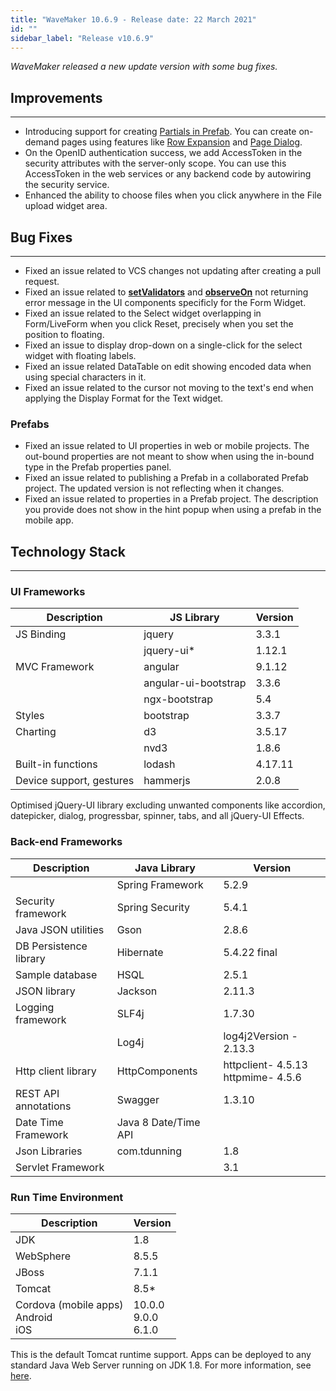 ```yaml
---
title: "WaveMaker 10.6.9 - Release date: 22 March 2021"
id: ""
sidebar_label: "Release v10.6.9"
---
```

*WaveMaker released a new update version with some bug fixes.*

## Improvements

---

- Introducing support for creating [Partials in Prefab](/learn/app-development/custom-widgets/prefab-with-partials). You can create on-demand pages using features like [Row Expansion](/learn/app-development/widgets/datalive/datatable/row-expansion-data-table) and [Page Dialog](/learn/app-development/widgets/page-dialog).
- On the OpenID authentication success, we add AccessToken in the security attributes with the server-only scope. You can use this AccessToken in the web services or any backend code by autowiring the security service.
- Enhanced the ability to choose files when you click anywhere in the File upload widget area.

## Bug Fixes

---

- Fixed an issue related to VCS changes not updating after creating a pull request.
- Fixed an issue related to **[setValidators](/learn/app-development/widgets/datalive/field-validator#setvalidators)** and **[observeOn](/learn/app-development/widgets/datalive/field-validator#observeon)** not returning error message in the UI components specificly for the Form Widget.
- Fixed an issue related to the Select widget overlapping in Form/LiveForm when you click Reset, precisely when you set the position to floating.
- Fixed an issue to display drop-down on a single-click for the select widget with floating labels.
- Fixed an issue related DataTable on edit showing encoded data when using special characters in it.
- Fixed an issue related to the cursor not moving to the text's end when applying the Display Format for the Text widget. 

### Prefabs

- Fixed an issue related to UI properties in web or mobile projects. The out-bound properties are not meant to show when using the in-bound type in the Prefab properties panel.
- Fixed an issue related to publishing a Prefab in a collaborated Prefab project. The updated version is not reflecting when it changes.
- Fixed an issue related to properties in a Prefab project. The description you provide does not show in the hint popup when using a prefab in the mobile app.

## Technology Stack

---

### UI Frameworks

| Description | JS Library | Version |
| --- | --- | --- |
| JS Binding | jquery | 3.3.1 |
|  | jquery-ui* | 1.12.1 |
| MVC Framework | angular | 9.1.12 |
|  | angular-ui-bootstrap | 3.3.6 |
|  | ngx-bootstrap | 5.4|
| Styles | bootstrap | 3.3.7 |
| Charting | d3 | 3.5.17 |
|  | nvd3 | 1.8.6 |
| Built-in functions | lodash | 4.17.11 |
| Device support, gestures | hammerjs | 2.0.8 |

Optimised jQuery-UI library excluding unwanted components like accordion, datepicker, dialog, progressbar, spinner, tabs, and all jQuery-UI Effects.

### Back-end Frameworks

| Description | Java Library | Version |
| --- | --- | --- |
|  | Spring Framework | 5.2.9|
| Security framework | Spring Security | 5.4.1 |
| Java JSON utilities | Gson | 2.8.6|
| DB Persistence library | Hibernate | 5.4.22 final|
| Sample database | HSQL | 2.5.1|
| JSON library | Jackson | 2.11.3|
| Logging framework | SLF4j | 1.7.30 |
|  | Log4j | log4j2Version - 2.13.3 |
| Http client library | HttpComponents | httpclient- 4.5.13 <br> httpmime- 4.5.6 |
| REST API annotations | Swagger | 1.3.10 |
| Date Time Framework | Java 8 Date/Time API |  |
| Json Libraries | com.tdunning |  1.8 |
| Servlet Framework |  | 3.1 |

### Run Time Environment

| Description | Version |
| --- | --- |
| JDK | 1.8 |
| WebSphere | 8.5.5 |
| JBoss | 7.1.1 |
| Tomcat | 8.5* |
| Cordova (mobile apps) <br> Android <br> iOS | 10.0.0 <br> 9.0.0  <br> 6.1.0 |

This is the default Tomcat runtime support. Apps can be deployed to any standard Java Web Server running on JDK 1.8. For more information, see [here](/learn/app-development/deployment/deployment-web-server).
